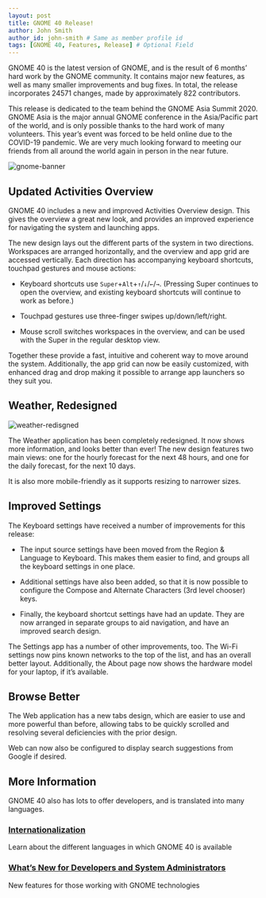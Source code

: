 ```yaml
---
layout: post
title: GNOME 40 Release!
author: John Smith
author_id: john-smith # Same as member profile id
tags: [GNOME 40, Features, Release] # Optional Field
---
```


GNOME 40 is the latest version of GNOME, and is the result of 6 months’ hard work by the GNOME community. It contains major new features, as well as many smaller improvements and bug fixes. In total, the release incorporates 24571 changes, made by approximately 822 contributors.

This release is dedicated to the team behind the GNOME Asia Summit 2020. GNOME Asia is the major annual GNOME conference in the Asia/Pacific part of the world, and is only possible thanks to the hard work of many volunteers. This year’s event was forced to be held online due to the COVID-19 pandemic. We are very much looking forward to meeting our friends from all around the world again in person in the near future.

![gnome-banner][1]

## Updated Activities Overview

GNOME 40 includes a new and improved Activities Overview design. This gives the overview a great new look, and provides an improved experience for navigating the system and launching apps.

The new design lays out the different parts of the system in two directions. Workspaces are arranged horizontally, and the overview and app grid are accessed vertically. Each direction has accompanying keyboard shortcuts, touchpad gestures and mouse actions:

- Keyboard shortcuts use `Super`+`Alt`+`↑`/`↓`/`←`/`→`. (Pressing Super continues to open the overview, and existing keyboard shortcuts will continue to work as before.)

- Touchpad gestures use three-finger swipes up/down/left/right.

- Mouse scroll switches workspaces in the overview, and can be used with the Super in the regular desktop view.

Together these provide a fast, intuitive and coherent way to move around the system. Additionally, the app grid can now be easily customized, with enhanced drag and drop making it possible to arrange app launchers so they suit you.

## Weather, Redesigned

![weather-redisgned][2]

The Weather application has been completely redesigned. It now shows more information, and looks better than ever! The new design features two main views: one for the hourly forecast for the next 48 hours, and one for the daily forecast, for the next 10 days.

It is also more mobile-friendly as it supports resizing to narrower sizes.

## Improved Settings

The Keyboard settings have received a number of improvements for this release:

- The input source settings have been moved from the Region & Language to Keyboard. This makes them easier to find, and groups all the keyboard settings in one place.

- Additional settings have also been added, so that it is now possible to configure the Compose and Alternate Characters (3rd level chooser) keys.

- Finally, the keyboard shortcut settings have had an update. They are now arranged in separate groups to aid navigation, and have an improved search design.

The Settings app has a number of other improvements, too. The Wi-Fi settings now pins known networks to the top of the list, and has an overall better layout. Additionally, the About page now shows the hardware model for your laptop, if it’s available.

## Browse Better

The Web application has a new tabs design, which are easier to use and more powerful than before, allowing tabs to be quickly scrolled and resolving several deficiencies with the prior design.

Web can now also be configured to display search suggestions from Google if desired.


## More Information
GNOME 40 also has lots to offer developers, and is translated into many languages.

### [Internationalization][3]
Learn about the different languages in which GNOME 40 is available

### [What’s New for Developers and System Administrators][4]
New features for those working with GNOME technologies

[1]: https://help.gnome.org/misc/release-notes/40.0/figures/shell-overview.png
[2]: https://help.gnome.org/misc/release-notes/40.0/figures/weather.png
[3]: https://help.gnome.org/misc/release-notes/40.0/i18n.html.en
[4]: https://help.gnome.org/misc/release-notes/40.0/developers.html.en